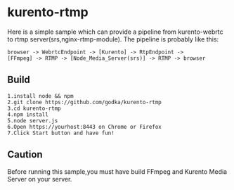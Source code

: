# kurento-rtmp #

Here is a simple sample which can provide a pipeline from kurento-webrtc to rtmp server(srs,nginx-rtmp-module).
The pipeline is probably like this:

```
browser -> WebrtcEndpoint -> [Kurento] -> RtpEndpoint -> 
[FFmpeg] -> RTMP -> [Node_Media_Server(srs)] -> RTMP -> browser
```

## Build ##

```
1.install node && npm
2.git clone https://github.com/godka/kurento-rtmp
3.cd kurento-rtmp
4.npm install
5.node server.js
6.Open https://yourhost:8443 on Chrome or Firefox
7.Click Start button and have fun!
```

## Caution ##

Before running this sample,you must have build FFmpeg and Kurento Media Server on your server.
